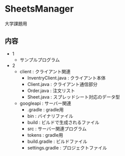 # SheetsManager
大学課題用

## 内容
- 1
  - サンプルプログラム
- 2
  - client    : クライアント関連
    - InventryClient.java : クライアント本体
    - Client.java         : クライアント通信部分
    - Order.java          : 注文リスト
    - Sheet.java          : スプレッドシート対応のデータ型
  - googleapi : サーバー関連
    - .gradle         : gradle用
    - bin             : バイナリファイル
    - build           : ビルドで生成されるファイル
    - src             : サーバー関連プログラム
    - tokens          : gradle用
    - build.gradle    : ビルドファイル
    - settings.gradle : プロジェクトファイル
